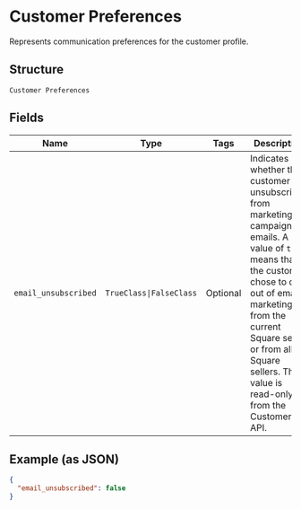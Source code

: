 
# Customer Preferences

Represents communication preferences for the customer profile.

## Structure

`Customer Preferences`

## Fields

| Name | Type | Tags | Description |
|  --- | --- | --- | --- |
| `email_unsubscribed` | `TrueClass\|FalseClass` | Optional | Indicates whether the customer has unsubscribed from marketing campaign emails. A value of `true` means that the customer chose to opt out of email marketing from the current Square seller or from all Square sellers. This value is read-only from the Customers API. |

## Example (as JSON)

```json
{
  "email_unsubscribed": false
}
```

